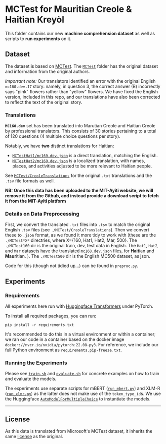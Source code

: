 # MCTest for Mauritian Creole & Haitian Kreyòl

This folder contains our new **machine comprehension dataset** as well as
scripts to **run experiments** on it.

## Dataset

The dataset is based on [MCTest](https://aclanthology.org/D13-1020/). The
[`MCTest`](MCTest) folder has the original dataset and information from the
original authors.

_Important note:_ Our translators identified an error with the original English
`mc160.dev.17` story: namely, in question 3, the correct answer (B) incorrectly
says "pink" flowers rather than "yellow" flowers.  We have fixed the English
version, included in this repo, and our translations have also been corrected to
reflect the text of the original story.

### Translations

**`MC160.dev`** set has been translated into Marutian Creole and Haitian Creole
by professional translators.  This consists of 30 stories pertaining to a total
of 120 questions (4 multiple choice questions per story).

Notably, we have **two** distinct translations for Haitian:
- [`MCTestHat1/mc160.dev.json`](MCTestHat1/mc160.dev.json) is a direct
  translation, matching the English.
- [`MCTestHat2/mc160.dev.json`](MCTestHat2/mc160.dev.json) is a localized
  translation, with names, places, and activities adjusted to be more relevant
  to Haitian people.

See [`MCTest/CreoleTranslations`](MCTest/CreoleTranslations) for the original
`.txt` translations and the `.tsv` file formats as well.

**NB: Once this data has been uploaded to the MIT-Ayiti website, we will remove
it from the Github, and instead provide a download script to fetch it from the
MIT-Ayiti platform**

### Details on Data Preprocessing

First, we convert the translated `.txt` files into `.tsv` to match the original
English `.tsv` files (see `./MCTest/CreoleTranslations`).  Then we convert these
to `.json` format, as we found it more tidy to work with (these are the
`./MCTest*X*` directries, where X={160, Hat1, Hat2, Mar, 500}.  The
`./MCTest160` dir is the original train, dev, test data in English. The `Hat1`,
`Hat2`, and `Mar` datasets have the translated `mc160.dev.json` files, for
**Hait**ian and **Maur**itian. ).  The `./MCTest500` dir is the English MC500
dataset, as json.

Code for this (though not tidied up...) can be found in `preproc.py`.


## Experiments

### Requirements

All experiments here run with [Huggingface
Transformers](https://huggingface.co/docs/transformers/index) under PyTorch.

To install all required packages, you can run:

```
pip install -r requirements.txt
```

It's recommended to do this in a virtual environment or within a container; we
ran our code in a container based on the docker image
`docker://nvcr.io/nvidia/pytorch:22.08-py3`.  For reference, we include our full
Python environment as `requirements.pip-freeze.txt`.

### Running the Experiments

Please see [`train.sh`](train.sh) and [`evaluate.sh`](evaluate.sh) for concrete
examples on how to train and evaluate the models.

The experiments use separate scripts for mBERT ([`run_mbert.py`](run_mbert.py))
and XLM-R ([`run_xlmr.py`](run_xlmr.py)) as the latter does not make use of the
`token_type_id`s.  We use the Huggingface
[`AutoModelForMultipleChoice`](https://huggingface.co/transformers/v3.3.1/model_doc/auto.html?highlight=automodelformultiplechoice#transformers.AutoModelForMultipleChoice)
to instantiate the models.

- - -

## License

As this data is translated from Microsoft's MCTest dataset, it inherits the same
[license](MCTest/LICENSE.pdf) as the original.
